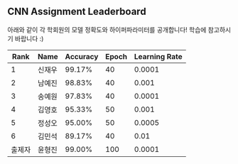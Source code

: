 ## CNN Assignment Leaderboard

아래와 같이 각 학회원의 모델 정확도와 하이퍼파라미터를 공개합니다! 학습에 참고하시기 바랍니다 :)

| Rank | Name  | Accuracy | Epoch | Learning Rate | 
| ---- | ----  | -------- | ----- | ------------- |
| 1 | 신재우 |  99.17% | 40 | 0.0001 |
| 2 | 남예진 |  98.83% | 40 | 0.001  |
| 3 | 송예원 |  97.83% | 40 | 0.0001 |
| 4 | 김영호 |  95.33% | 50 | 0.001  |
| 5 | 정성오 |  95.00% | 50 | 0.0005 |
| 6 | 김민석 |  89.17% | 40 | 0.01   |
| 출제자 | 윤형진 |  99.00% | 100 | 0.0001   |
